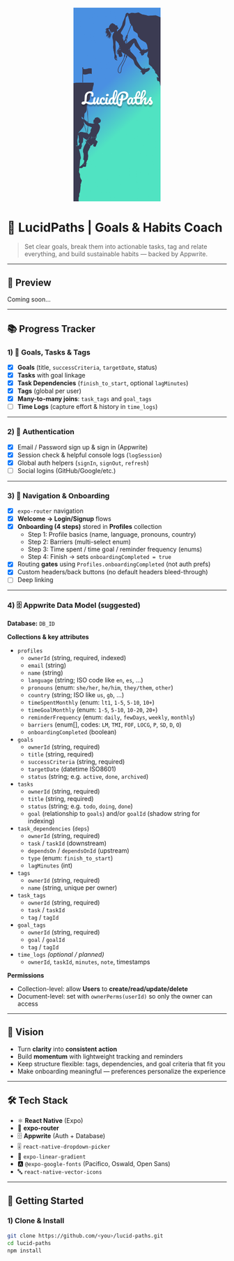 <p align="center">
  <img src="./assets/splash-icon.png" width="200" alt="LucidPaths Logo" />
</p>

# 🌿 LucidPaths | Goals & Habits Coach

> Set clear goals, break them into actionable tasks, tag and relate everything, and build sustainable habits — backed by Appwrite.

---

## 📸 Preview

Coming soon…

<!-- Add screenshots or a short GIF when ready -->
<!-- ![App Preview](assets/demo.gif) -->

---

## 📚 Progress Tracker

### 1) 🎯 Goals, Tasks & Tags
- [x] **Goals** (title, `successCriteria`, `targetDate`, status)
- [x] **Tasks** with goal linkage
- [x] **Task Dependencies** (`finish_to_start`, optional `lagMinutes`)
- [x] **Tags** (global per user)
- [x] **Many-to-many joins**: `task_tags` and `goal_tags`
- [ ] **Time Logs** (capture effort & history in `time_logs`)

---

### 2) 🔐 Authentication
- [x] Email / Password sign up & sign in (Appwrite)
- [x] Session check & helpful console logs (`logSession`)
- [x] Global auth helpers (`signIn`, `signOut`, `refresh`)
- [ ] Social logins (GitHub/Google/etc.)

---

### 3) 🧭 Navigation & Onboarding
- [x] `expo-router` navigation
- [x] **Welcome → Login/Signup** flows
- [x] **Onboarding (4 steps)** stored in **Profiles** collection  
  - Step 1: Profile basics (name, language, pronouns, country)  
  - Step 2: Barriers (multi-select enum)  
  - Step 3: Time spent / time goal / reminder frequency (enums)  
  - Step 4: Finish → sets `onboardingCompleted = true`
- [x] Routing **gates** using `Profiles.onboardingCompleted` (not auth prefs)
- [x] Custom headers/back buttons (no default headers bleed-through)
- [ ] Deep linking

---

### 4) 🗄️ Appwrite Data Model (suggested)
**Database:** `DB_ID`

**Collections & key attributes**
- `profiles`
  - `ownerId` (string, required, indexed)
  - `email` (string)
  - `name` (string)
  - `language` (string; ISO code like `en`, `es`, …)
  - `pronouns` (enum: `she/her`, `he/him`, `they/them`, `other`)
  - `country` (string; ISO like `us`, `gb`, …)
  - `timeSpentMonthly` (enum: `lt1`, `1-5`, `5-10`, `10+`)
  - `timeGoalMonthly` (enum: `1-5`, `5-10`, `10-20`, `20+`)
  - `reminderFrequency` (enum: `daily`, `fewDays`, `weekly`, `monthly`)
  - `barriers` (enum[], codes: `LM`, `TMI`, `FOF`, `LOCG`, `P`, `SD`, `D`, `O`)
  - `onboardingCompleted` (boolean)
- `goals`
  - `ownerId` (string, required)
  - `title` (string, required)
  - `successCriteria` (string, required)
  - `targetDate` (datetime ISO8601)
  - `status` (string; e.g. `active`, `done`, `archived`)
- `tasks`
  - `ownerId` (string, required)
  - `title` (string, required)
  - `status` (string; e.g. `todo`, `doing`, `done`)
  - `goal` (relationship to `goals`) and/or `goalId` (shadow string for indexing)
- `task_dependencies` (`deps`)
  - `ownerId` (string, required)
  - `task` / `taskId` (downstream)
  - `dependsOn` / `dependsOnId` (upstream)
  - `type` (enum: `finish_to_start`)
  - `lagMinutes` (int)
- `tags`
  - `ownerId` (string, required)
  - `name` (string, unique per owner)
- `task_tags`
  - `ownerId` (string, required)
  - `task` / `taskId`
  - `tag` / `tagId`
- `goal_tags`
  - `ownerId` (string, required)
  - `goal` / `goalId`
  - `tag` / `tagId`
- `time_logs` *(optional / planned)*
  - `ownerId`, `taskId`, `minutes`, `note`, timestamps

**Permissions**
- Collection-level: allow **Users** to **create/read/update/delete**
- Document-level: set with `ownerPerms(userId)` so only the owner can access

---

## 🧠 Vision

- Turn **clarity** into **consistent action**  
- Build **momentum** with lightweight tracking and reminders  
- Keep structure flexible: tags, dependencies, and goal criteria that fit you  
- Make onboarding meaningful — preferences personalize the experience

---

## 🛠️ Tech Stack

- ⚛️ **React Native** (Expo)
- 🧭 **expo-router**
- 🗄️ **Appwrite** (Auth + Database)
- 🎚️ `react-native-dropdown-picker`
- 🌈 `expo-linear-gradient`
- 🅰️ `@expo-google-fonts` (Pacifico, Oswald, Open Sans)
- 🔤 `react-native-vector-icons`

---

## 🚀 Getting Started

### 1) Clone & Install
```bash
git clone https://github.com/<you>/lucid-paths.git
cd lucid-paths
npm install

